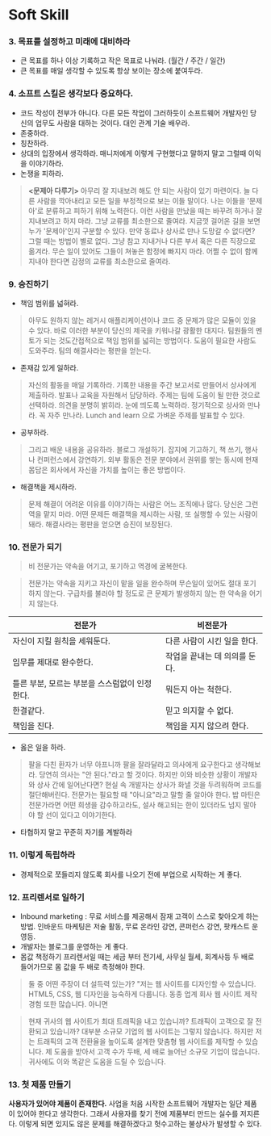 # Soft Skill
[](https://miro.medium.com/max/800/0*fjVqfkc6dgsF-gL8.jpg)

### 3. 목표를 설정하고 미래에 대비하라 

* 큰 목표를 하나 이상 기록하고 작은 목표로 나눠라. (월간 / 주간 / 일간)
* 큰 목표를 매일 생각할 수 있도록 항상 보이는 장소에 붙여두라.

### 4. 소프트 스킬은 생각보다 중요하다.
* 코드 작성이 전부가 아니다. 
다른 모든 작업이 그러하듯이 소프트웨어 개발자인 당신의 업무도 사람을 대하는 것이다. 대인 관계 기술 배우라.
* 존중하라.
* 칭찬하라.
* 상대의 입장에서 생각하라. 매니저에게 이렇게 구현했다고 말하지 말고 그럴때 이익을 이야기하라.
* 논쟁을 피하라.
> **<문제아 다루기>**
아무리 잘 지내보려 해도 안 되는 사람이 있기 마련이다. 늘 다른 사람을 깍아내리고 모든 일을 부정적으로 보는 이들 말이다. 나는 이들을 '문제아'로 분류하고 피하기 위해 노력한다.
> 이런 사람을 만났을 때는 바꾸려 하거나 잘 지내보려고 하지 마라. 그냥 교류를 최소한으로 줄여라. 지금껏 걸어온 길을 보면 누가 '문제아'인지 구분할 수 있다. 만약 동료나 상사로 만나 도망갈 수 없다면? 그럴 때는 방법이 별로 없다. 그냥 참고 지내거나 다른 부서 혹은 다른 직장으로 옮겨라. 무슨 일이 있어도 그들이 쳐놓은 함정에 빠지지 마라. 어쩔 수 없이 함께 지내야 한다면 감정의 교류를 최소한으로 줄여라.
### 9. 승진하기
* 책임 범위를 넓혀라.
> 아무도 원하지 않는 레거시 애플리케이션이나 코드 중 문제가 많은 모듈이 있을 수 있다. 바로 이러한 부분이 당신의 제국을 키워나갈 광활한 대지다.
팀원들의 멘토가 되는 것도간접적으로 책임 범위를 넓히는 방법이다. 도움이 필요한 사람도 도와주라. 팀의 해결사라는 평판을 얻는다.
* 존재감 있게 일하라.
> 자신의 활동을 매일 기록하라. 기록한 내용을 주간 보고서로 만들어서 상사에게 제출하라.
> 발표나 교육을 자원해서 담당하라. 주제는 팀에 도움이 될 만한 것으로 선택하라.
> 의견을 분명히 밝히라.
> 눈에 띄도록 노력하라. 정기적으로 상사와 만나라. 꼭 자주 만나라.
> Lunch and learn 으로 가벼운 주제를 발표할 수 있다.
* 공부하라.
>그리고 배운 내용을 공유하라. 블로그 개설하기. 잡지에 기고하기, 책 쓰기, 행사나 컨퍼런스에서 강연하기. 외부 활동은 전문 분야에서 권위를 쌓는 동시에 현재 몸담은 회사에서 자신을 가치를 높이는 좋은 방법이다. 
* 해결책을 제시하라.
> 문제 해결이 어려운 이유를 이야기하는 사람은 어느 조직에나 많다. 당신은 그런 역을 맡지 마라. 어떤 문제든 해결책을 제시하는 사람, 또 실행할 수 있는 사람이 돼라. 해결사라는 평판을 얻으면 승진이 보장된다.
### 10. 전문가 되기
> 비 전문가는 약속을 어기고, 포기하고 역경에 굴복한다. 

> 전문가는 약속을 지키고 자신이 맡을 일을 완수하며 무슨일이 있어도 절대 포기하지 않는다. 구급차를 불러야 할 정도로 큰 문제가 발생하지 않는 한 약속을 어기지 않는다.

  전문가 | 비전문가
  ------|------
  자신이 지킬 원칙을 세워둔다. | 다른 사람이 시킨 일을 한다.
  임무를 제대로 완수한다. | 작업을 끝내는 데 의의를 둔다.
  틀른 부분, 모르는 부분을 스스럼없이 인정한다. | 뭐든지 아는 척한다.
  한결같다. | 믿고 의지할 수 없다.
  책임을 진다. | 책임을 지지 않으려 한다.

* 옳은 일을 하라.
> 팔을 다친 환자가 너무 아프니까 팔을 잘라달라고 의사에게 요구한다고 생각해보라. 당연히 의사는 "안 된다."라고 할 것이다. 하지만 이와 비슷한 상황이 개발자와 상사 간에 일어난다면? 현실 속 개발자는 상사가 화낼 것을 두려워하며 코드를 절단해버린다.
> 전문가는 필요할 때 "아니요"라고 말할 줄 알아야 한다. 밥 마틴은 전문가라면 어떤 희생을 감수하고라도, 설사 해고되는 한이 있더라도 넘지 말아야 할 선이 있다고 이야기한다.
* 타협하지 말고 꾸준히 자기를 계발하라

### 11. 이렇게 독립하라
* 경제적으로 쪼들리지 않도록 회사를 나오기 전에 부업으로 시작하는 게 좋다.
### 12. 프리렌서로 일하기
* Inbound marketing :  무료 서비스를 제공해서 잠재 고객이 스스로 찾아오게 하는 방법.
인바운드 마케팅은 저술 활동, 무료 온라인 강연, 콘퍼런스 강연, 팟캐스트 운영등.
* 개발자는 블로그를 운영하는 게 좋다. 
* 몸값 책정하기
 프리렌서일 때는 세금 부터 전기세, 사무실 월세, 회계사등 두 배로 들어가므로 몸 값을 두 배로 측정해야 한다.
 > 둘 중 어떤 주장이 더 설득력 있는가?
 "저는 웹 사이트를 디자인할 수 있습니다. HTML5, CSS, 웹 디자인을 능숙하게 다룹니다. 동종 업계 회사 웹 사이트 제작 경험 또한 많습니다.
 아니면 
 
 > 현재 귀사의 웹 사이트가 최대 트래픽을 내고 있습니까? 트래픽이 고객으로 잘 전환되고 있습니까? 대부분 소규모 기업의 웹 사이트는 그렇지 않습니다. 하지만 저는 트래픽의 고객 전환율을 높이도록 설계한 맞춤형 웹 사이트를 제작할 수 있습니다. 제 도움을 받아서 고객 수가 두배, 세 배로 늘어난 소규모 기업이 많습니다. 귀사에도 이와 똑같은 도움을 드릴 수 있습니다.
 
 ### 13. 첫 제품 만들기
**사용자가 있어야 제품이 존재한다.**
사업을 처음 시작한 소프트웨어 개발자는 일단 제품이 있어야 한다고 생각한다. 그래서 사용자를 찾기 전에 제품부터 만드는 실수를 저지른다. 이렇게 되면 있지도 않은 문제를 해결하겠다고 헛수고하는 불상사가 발생할 수 있다.
 
